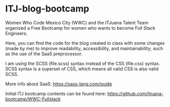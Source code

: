 # ITJ-blog-bootcamp
Women Who Code Mexico City (WWC) and the ITJuana Talent Team organized a Free Bootcamp for women who wants to become Full Stack Engineers.

Here, you can find the code for the blog created in class with some changes (made by me) to improve readability, accessibility, and maintainability; such as the use of the SaaS preprocessor.

I am using the SCSS (file.scss) syntax instead of the CSS (file.css) syntax. SCSS syntax is a superset of CSS, which means all valid CSS is also valid SCSS. 

More info about SaaS: https://sass-lang.com/guide

Initial ITJ bootcamp contents can be found here: https://github.com/itjuana-bootcamp/WWC-Fullstack
